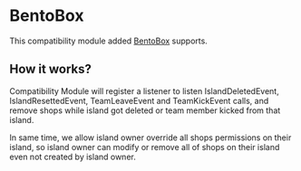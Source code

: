 # BentoBox

This compatibility module added [BentoBox](https://www.spigotmc.org/resources/73261) supports.

## How it works?

Compatibility Module will register a listener to listen IslandDeletedEvent, IslandResettedEvent, TeamLeaveEvent and TeamKickEvent calls, and remove shops while island got deleted or team member kicked from that island.

In same time, we allow island owner override all shops permissions on their island, so island owner can modify or remove all of shops on their island even not created by island owner.
